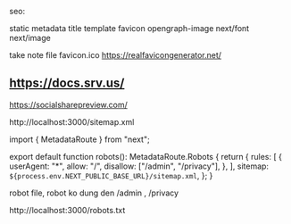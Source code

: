 seo:

static metadata
title template
favicon
opengraph-image
next/font
next/image


take note file favicon.ico
https://realfavicongenerator.net/


https://docs.srv.us/
---

https://socialsharepreview.com/

http://localhost:3000/sitemap.xml


import { MetadataRoute } from "next";

export default function robots(): MetadataRoute.Robots {
  return {
    rules: [
      {
        userAgent: "*",
        allow: "/",
        disallow: ["/admin", "/privacy"],
      },
    ],
    sitemap: `${process.env.NEXT_PUBLIC_BASE_URL}/sitemap.xml`,
  };
}


robot file, robot ko dung den /admin , /privacy

http://localhost:3000/robots.txt


